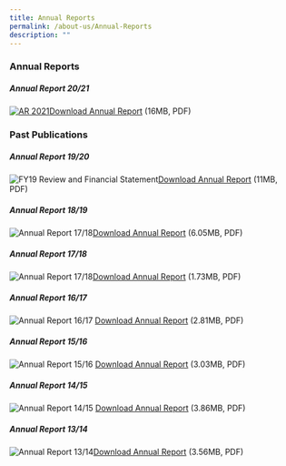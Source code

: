 ```yaml
---
title: Annual Reports
permalink: /about-us/Annual-Reports
description: ""
---
```

### Annual Reports

#####  Annual Report 20/21


[![AR 2021](https://www.pa.gov.sg/images/default-source/default-album/ar-20217d640992902844d29a8993a99c2c0277.png?sfvrsn=7e4c4d37_0 "AR 2021")Download Annual Report](https://www-pa-gov-sg-admin.cwp.sg/docs/default-source/default-document-library/pa-af-fy202021.pdf?sfvrsn=8c8f74a5_2) (16MB, PDF)

### Past Publications

##### Annual Report 19/20


![FY19 Review and Financial Statement](https://www.pa.gov.sg/images/default-source/default-album/fy19-review-and-financial-statement.png?sfvrsn=a98d42df_0 "FY19 Review and Financial Statement")[](http://www-pa-gov-sg-admin.cwp.sg/docs/default-source/others-documents/about-us-doc/annual-report-fy19-20.pdf?sfvrsn=b18d42df_2)[Download Annual Report](http://www-pa-gov-sg-admin.cwp.sg/docs/default-source/others-documents/about-us-doc/annual-report-fy19-20.pdf?sfvrsn=b18d42df_2) (11MB, PDF)

##### Annual Report 18/19

![Annual Report 17/18](https://www.pa.gov.sg/images/default-source/module/page/about-us/ar2019-thumbnail.png "Annual Report 17/18")[Download Annual Report](https://www.pa.gov.sg/docs/default-source/others-documents/about-us-doc/pa-annual-report-1819.pdf) (6.05MB, PDF)

##### Annual Report 17/18


![Annual Report 17/18](https://www.pa.gov.sg/images/default-source/module/page/about-us/ar2018-thumbnail.jpg "Annual Report 17/18")[Download Annual Report](https://www.pa.gov.sg/docs/default-source/others-documents/about-us-doc/pa-annual-report-1718.pdf) (1.73MB, PDF)

##### Annual Report 16/17

![Annual Report 16/17](https://www.pa.gov.sg/images/default-source/module/page/about-us/ar2017-thumbnail.png "Annual Report 16/17") [Download Annual Report](https://www.pa.gov.sg/docs/default-source/others-documents/about-us-doc/pa-annual-report-1617) (2.81MB, PDF)

##### Annual Report 15/16


![Annual Report 15/16](https://www.pa.gov.sg/images/default-source/module/page/about-us/ar2016-thumbnail.png "Annual Report 15/16") [Download Annual Report](https://www.pa.gov.sg/docs/default-source/others-documents/about-us-doc/pa-annual-report-1516.pdf) (3.03MB, PDF)

##### Annual Report 14/15


![Annual Report 14/15](https://www.pa.gov.sg/images/default-source/module/page/about-us/ar2015-thumbnail.png "Annual Report 14/15") [Download Annual Report](https://www.pa.gov.sg/docs/default-source/others-documents/about-us-doc/pa-annual-report-1415.pdf) (3.86MB, PDF)

##### Annual Report 13/14


![Annual Report 13/14](https://www.pa.gov.sg/images/default-source/module/page/about-us/ar2014-thumbnail.png "Annual Report 13/14")[Download Annual Report](https://www.pa.gov.sg/docs/default-source/others-documents/about-us-doc/pa-annual-report-1314.pdf) (3.56MB, PDF)